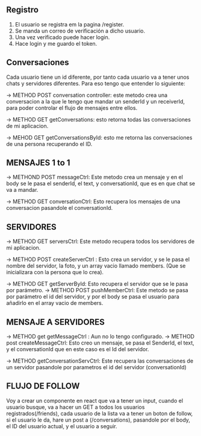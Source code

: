 

## Registro

1. El usuario se registra em la pagina /register.
2. Se manda un correo de verificación a dicho usuario.
3. Una vez verificado puede hacer login.
4. Hace login y me guardo el token.

## Conversaciones

Cada usuario tiene un id diferente, por tanto cada usuario va a tener unos chats y servidores diferentes. Para eso tengo que entender lo siguiente:

-> METHOD POST conversation controller: este metodo crea una conversacion a la que le tengo que mandar un senderId y un receiverId, para poder controlar el flujo de mensajes entre ellos.

-> METHOD GET getConversations: esto retorna todas las conversaciones de mi aplicacion.

-> MEHOD GET getConversationsById: esto me retorna las conversaciones de una persona recuperando el ID.


## MENSAJES 1 to 1

-> METHOND POST messageCtrl: Este metodo crea un mensaje y en el body se le pasa el senderId, el text, y conversationId, que es en que chat se va a mandar.

-> METHOD GET conversationCtrl: Esto recupera los mensajes de una conversacion pasandole el conversationId.


## SERVIDORES

-> METHOD GET serversCtrl: Este metodo recupera todos los servidores de mi aplicacion.

-> METHOD POST createServerCtrl : Esto crea un servidor, y se le pasa el nombre del servidor, la foto, y un array vacio llamado members. (Que se inicializara con la persona que lo crea).

-> METHOD GET getServerById: Esto recupera el servidor que se le pasa por parámetro.
-> METHOD POST pushMemberCtrl: Este metodo se pasa por parámetro el id del servidor, y por el body se pasa el usuario para añadirlo en el array vacio de members.

## MENSAJE A SERVIDORES

-> METHOD get getMessageCtrl : Aun no lo tengo configurado.
-> METHOD post createMessageCtrl: Esto creo un mensaje, se pasa el SenderId, el text, y el conversationId que en este caso es el Id del servidor.

-> METHOD getConversationServCtrl: Este recupera las conversaciones de un servidor pasandole por parametros el id del servidor (conversationId)

## FLUJO DE FOLLOW

Voy a crear un componente en react que va a tener un input, cuando el usuario busque, va a hacer un GET a todos los usuarios registrados(/friends), cada usuario de la lista va a tener un boton de follow, si el usuario le da, hare un post a (/conversations), pasandole por el body, el ID del usuario actual, y el usuario a seguir.